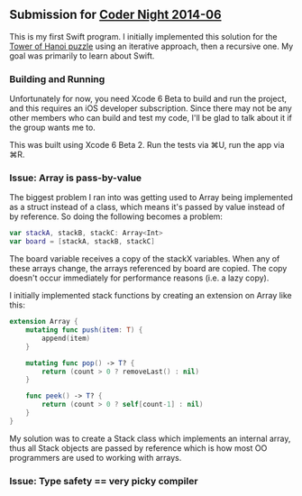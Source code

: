 ## Submission for [Coder Night 2014-06](http://www.meetup.com/CoderNight/events/187545552/)

This is my first Swift program. I initially implemented this solution for the [Tower of Hanoi
puzzle](http://en.wikipedia.org/wiki/Tower_of_Hanoi)
using an iterative approach, then a recursive one. My goal was
primarily to learn about Swift.

### Building and Running

Unfortunately for now, you need Xcode 6 Beta to build and run the project,
and this requires an iOS developer subscription. Since there may not be
any other members who can build and test my code, I'll be glad to talk about it
if the group wants me to.

This was built using Xcode 6 Beta 2. Run the tests via ⌘U, run the app via ⌘R.

### Issue: Array is pass-by-value

The biggest problem I ran into was getting used to Array being implemented as a
struct instead of a class, which means it's passed by value instead of by
reference. So doing the following becomes a problem:

```swift
var stackA, stackB, stackC: Array<Int>
var board = [stackA, stackB, stackC]
```

The board variable receives a copy of the stackX variables. When any of these
arrays change, the arrays referenced by board are copied. The copy doesn't
occur immediately for performance reasons (i.e. a lazy copy).

I initially implemented stack functions by creating an extension on Array like
this:

```swift
extension Array {
    mutating func push(item: T) {
        append(item)
    }

    mutating func pop() -> T? {
        return (count > 0 ? removeLast() : nil)
    }

    func peek() -> T? {
        return (count > 0 ? self[count-1] : nil)
    }
}
```

My solution was to create a Stack class which implements an internal array,
thus all Stack objects are passed by reference which is how most OO programmers
are used to working with arrays.

### Issue: Type safety == very picky compiler


